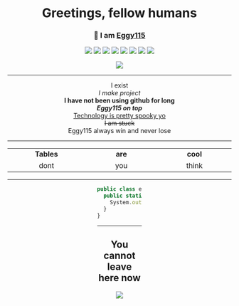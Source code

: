 <h1 align="center">
  Greetings, fellow humans
</h1>
<h3 align="center">
  👋 I am <a href="https://github.com/Eggy115">Eggy115</a>
</h3>

<p align="center">
  <img src="https://img.shields.io/badge/Eggy115-red" />     
  <img src="https://img.shields.io/badge/Eggy115-orange" /> 
  <img src="https://img.shields.io/badge/Eggy115-yellow" /> 
  <img src="https://img.shields.io/badge/Eggy115-yellowgreen" /> 
  <img src="https://img.shields.io/badge/Eggy115-green" /> 
  <img src="https://img.shields.io/badge/Eggy115-brightgreen" /> 
  <img src="https://img.shields.io/badge/Eggy115-blue" />   
  <img src="https://img.shields.io/badge/Eggy115-lightgrey" />    
  <div align="center">   
  <img src="https://user-images.githubusercontent.com/79756011/215318161-5a460e76-2d8c-4441-b20e-2ae1ee036ff5.svg"/>
</p>

<hr>

I exist     
*I make project*      
**I have not been using github for long**     
***Eggy115 on top***     
<ins>Technology is pretty spooky yo</ins>        
~~I am stuck~~     
Eggy115 always win and never lose    

<hr>

<div align="center" style="width:100%"> 
  <table>
    <tr>
      <td align="center" width="100px"><b>Tables<b></td>
      <td align="center" width="100px"><b>are<b></td>
      <td align="center" width="100px"><b>cool<b></td>
    </tr>
    <tr>
      <td valign="center" align="center" width="300px">
        dont
      </td>      
      <td valign="center" align="center" width="300px">
        you
      </td>
      <td valign="center" align="center" width="300px">
        think
      </td>
    </tr>
  </table>
</div>
<hr>     
<div align="left" style="width:20%"> 

```js
public class eggy115 {
  public static void main(String[] args) {
    System.out.println("Eggy115");
  }
}
```

<hr>  
</p>

<h2 align="center"> You cannot leave here now </h2>
<p align="center">
  <img src="https://capsule-render.vercel.app/api?type=waving&color=gradient&height=65&section=footer"/>
</p>
